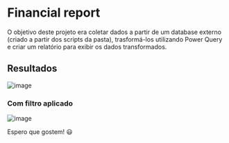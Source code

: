 # Financial report
O objetivo deste projeto era coletar dados a partir de um database externo (criado a partir dos scripts da pasta), trasformá-los utilizando Power Query e criar um relatório para exibir os dados transformados. 

## Resultados
![image](https://github.com/HalineTamaoki/AvaliacoesDIO/assets/104457218/99b1c79c-a016-4939-b9d3-81e8e3965401)

### Com filtro aplicado
![image](https://github.com/HalineTamaoki/AvaliacoesDIO/assets/104457218/f520c72e-ee8c-4b21-9832-866c79d19a30)

Espero que gostem! 😃 
